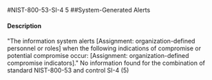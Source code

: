 #NIST-800-53-SI-4 5
##System-Generated Alerts
#### Description
"The information system alerts [Assignment: organization-defined personnel or roles] when the following indications of compromise or potential compromise occur: [Assignment: organization-defined compromise indicators]."
No information found for the combination of standard NIST-800-53 and control SI-4 (5)
